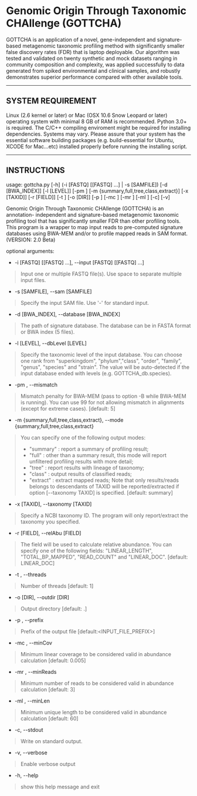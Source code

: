 # Genomic Origin Through Taxonomic CHAllenge (GOTTCHA)

GOTTCHA is an application of a novel, gene-independent and signature-based metagenomic
taxonomic profiling method with significantly smaller false discovery rates (FDR) that is 
laptop deployable. Our algorithm was tested and validated on twenty synthetic and mock 
datasets ranging in community composition and complexity, was applied successfully to data
generated from spiked environmental and clinical samples, and robustly demonstrates 
superior performance compared with other available tools.

-------------------------------------------------------------------
## SYSTEM REQUIREMENT

Linux (2.6 kernel or later) or Mac (OSX 10.6 Snow Leopard or later) operating system
with minimal 8 GB of RAM is recommended. Python 3.0+ is required. The C/C++
compiling enviroment might be required for installing dependencies. Systems may vary.
Please assure that your system has the essential software building packages (e.g. build-essential
for Ubuntu, XCODE for Mac...etc) installed properly before running the installing 
script.

-------------------------------------------------------------------
## INSTRUCTIONS

usage: gottcha.py [-h] (-i [FASTQ] [[FASTQ] ...] | -s [SAMFILE])
                  [-d [BWA_INDEX]] [-l [LEVEL]] [-pm <INT>]
                  [-m {summary,full,tree,class,extract}] [-x [TAXID]]
                  [-r [FIELD]] [-t <INT>] [-o [DIR]] [-p <STR>] [-mc <FLOAT>]
                  [-mr <INT>] [-ml <INT>] [-c] [-v]

Genomic Origin Through Taxonomic CHAllenge (GOTTCHA) is an annotation-
independent and signature-based metagenomic taxonomic profiling tool that has
significantly smaller FDR than other profiling tools. This program is a
wrapper to map input reads to pre-computed signature databases using BWA-MEM
and/or to profile mapped reads in SAM format. (VERSION: 2.0 Beta)

optional arguments:

- -i [FASTQ] [[FASTQ] ...], --input [FASTQ] [[FASTQ] ...]
>Input one or multiple FASTQ file(s). Use space to separate multiple input files.
- -s [SAMFILE], --sam [SAMFILE]
>Specify the input SAM file. Use '-' for standard input.
- -d [BWA_INDEX], --database [BWA_INDEX]
>The path of signature database. The database can be in FASTA format or BWA index (5 files).
- -l [LEVEL], --dbLevel [LEVEL]
>Specify the taxonomic level of the input database. You can choose one rank from "superkingdom", "phylum","class", "order", "family", "genus", "species" and "strain". The value will be auto-detected if the input database ended with levels (e.g. GOTTCHA_db.species).
- -pm <INT>, --mismatch <INT>
>Mismatch penalty for BWA-MEM (pass to option -B while BWA-MEM is running). You can use 99 for not allowing mismatch in alignments (except for extreme cases). [default: 5]
- -m {summary,full,tree,class,extract}, --mode {summary,full,tree,class,extract}
>You can specify one of the following output modes:
> - "summary" : report a summary of profiling result;
> - "full" : other than a summary result, this mode will report unfiltered profiling results with more detail;
> - "tree" : report results with lineage of taxonomy;
> - "class" : output results of classified reads;
> - "extract" : extract mapped reads; Note that only results/reads belongs to descendants of TAXID will be reported/extracted if option [--taxonomy TAXID] is specified. [default: summary]
- -x [TAXID], --taxonomy [TAXID]
>Specify a NCBI taxonomy ID. The program will only report/extract the taxonomy you specified.
- -r [FIELD], --relAbu [FIELD]
>The field will be used to calculate relative abundance. You can specify one of the following fields: "LINEAR_LENGTH", "TOTAL_BP_MAPPED", "READ_COUNT" and "LINEAR_DOC". [default: LINEAR_DOC]
- -t <INT>, --threads <INT>
>Number of threads [default: 1]
- -o [DIR], --outdir [DIR]
>Output directory [default: .]
- -p <STR>, --prefix <STR>
>Prefix of the output file [default:<INPUT_FILE_PREFIX>]
- -mc <FLOAT>, --minCov <FLOAT>
>Minimum linear coverage to be considered valid in abundance calculation [default: 0.005]
- -mr <INT>, --minReads <INT>
>Minimum number of reads to be considered valid in abundance calculation [default: 3]
- -ml <INT>, --minLen <INT>
>Minimum unique length to be considered valid in abundance calculation [default: 60]
- -c, --stdout
>Write on standard output.
- -v, --verbose
>Enable verbose output
- -h, --help          
>show this help message and exit
